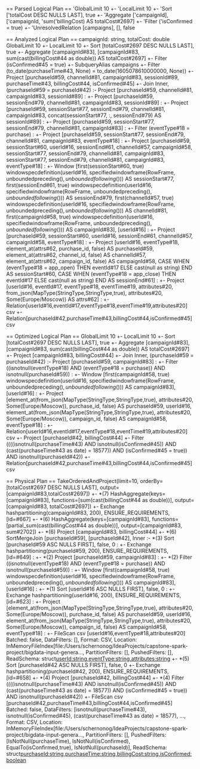 == Parsed Logical Plan ==
'GlobalLimit 10
+- 'LocalLimit 10
   +- 'Sort ['totalCost DESC NULLS LAST], true
      +- 'Aggregate ['campaignId], ['campaignId, 'sum('billingCost) AS totalCost#2697]
         +- 'Filter ('isConfirmed = true)
            +- 'UnresolvedRelation [campaigns], [], false

== Analyzed Logical Plan ==
campaignId: string, totalCost: double
GlobalLimit 10
+- LocalLimit 10
   +- Sort [totalCost#2697 DESC NULLS LAST], true
      +- Aggregate [campaignId#83], [campaignId#83, sum(cast(billingCost#44 as double)) AS totalCost#2697]
         +- Filter (isConfirmed#45 = true)
            +- SubqueryAlias campaigns
               +- Filter (to_date(purchaseTime#43, None) = to_date(1605078610000000, None))
                  +- Project [purchaseId#59, channelId#81, campaignId#83, sessionId#89, purchaseTime#43, billingCost#44, isConfirmed#45]
                     +- Join Inner, (purchaseId#59 = purchaseId#42)
                        :- Project [purchaseId#59, channelId#81, campaignId#83, sessionId#89]
                        :  +- Project [purchaseId#59, sessionEnd#79, channelId#81, campaignId#83, sessionId#89]
                        :     +- Project [purchaseId#59, sessionStart#77, sessionEnd#79, channelId#81, campaignId#83, concat(sessionStart#77, :, sessionEnd#79) AS sessionId#89]
                        :        +- Project [purchaseId#59, sessionStart#77, sessionEnd#79, channelId#81, campaignId#83]
                        :           +- Filter (eventType#18 = purchase)
                        :              +- Project [purchaseId#59, sessionStart#77, sessionEnd#79, channelId#81, campaignId#83, eventType#18]
                        :                 +- Project [purchaseId#59, sessionStart#60, userId#16, sessionEnd#61, channelId#57, campaignId#58, sessionStart#77, sessionEnd#79, channelId#81, campaignId#83, sessionStart#77, sessionEnd#79, channelId#81, campaignId#83, eventType#18]
                        :                    +- Window [first(sessionStart#60, true) windowspecdefinition(userId#16, specifiedwindowframe(RowFrame, unboundedpreceding$(), unboundedfollowing$())) AS sessionStart#77, first(sessionEnd#61, true) windowspecdefinition(userId#16, specifiedwindowframe(RowFrame, unboundedpreceding$(), unboundedfollowing$())) AS sessionEnd#79, first(channelId#57, true) windowspecdefinition(userId#16, specifiedwindowframe(RowFrame, unboundedpreceding$(), unboundedfollowing$())) AS channelId#81, first(campaignId#58, true) windowspecdefinition(userId#16, specifiedwindowframe(RowFrame, unboundedpreceding$(), unboundedfollowing$())) AS campaignId#83], [userId#16]
                        :                       +- Project [purchaseId#59, sessionStart#60, userId#16, sessionEnd#61, channelId#57, campaignId#58, eventType#18]
                        :                          +- Project [userId#16, eventType#18, element_at(attrs#62, purchase_id, false) AS purchaseId#59, element_at(attrs#62, channel_id, false) AS channelId#57, element_at(attrs#62, campaign_id, false) AS campaignId#58, CASE WHEN (eventType#18 = app_open) THEN eventId#17 ELSE cast(null as string) END AS sessionStart#60, CASE WHEN (eventType#18 = app_close) THEN eventId#17 ELSE cast(null as string) END AS sessionEnd#61]
                        :                             +- Project [userId#16, eventId#17, eventType#18, eventTime#19, attributes#20, from_json(MapType(StringType,StringType,true), attributes#20, Some(Europe/Moscow)) AS attrs#62]
                        :                                +- Relation[userId#16,eventId#17,eventType#18,eventTime#19,attributes#20] csv
                        +- Relation[purchaseId#42,purchaseTime#43,billingCost#44,isConfirmed#45] csv

== Optimized Logical Plan ==
GlobalLimit 10
+- LocalLimit 10
   +- Sort [totalCost#2697 DESC NULLS LAST], true
      +- Aggregate [campaignId#83], [campaignId#83, sum(cast(billingCost#44 as double)) AS totalCost#2697]
         +- Project [campaignId#83, billingCost#44]
            +- Join Inner, (purchaseId#59 = purchaseId#42)
               :- Project [purchaseId#59, campaignId#83]
               :  +- Filter ((isnotnull(eventType#18) AND (eventType#18 = purchase)) AND isnotnull(purchaseId#59))
               :     +- Window [first(campaignId#58, true) windowspecdefinition(userId#16, specifiedwindowframe(RowFrame, unboundedpreceding$(), unboundedfollowing$())) AS campaignId#83], [userId#16]
               :        +- Project [element_at(from_json(MapType(StringType,StringType,true), attributes#20, Some(Europe/Moscow)), purchase_id, false) AS purchaseId#59, userId#16, element_at(from_json(MapType(StringType,StringType,true), attributes#20, Some(Europe/Moscow)), campaign_id, false) AS campaignId#58, eventType#18]
               :           +- Relation[userId#16,eventId#17,eventType#18,eventTime#19,attributes#20] csv
               +- Project [purchaseId#42, billingCost#44]
                  +- Filter ((((isnotnull(purchaseTime#43) AND isnotnull(isConfirmed#45)) AND (cast(purchaseTime#43 as date) = 18577)) AND (isConfirmed#45 = true)) AND isnotnull(purchaseId#42))
                     +- Relation[purchaseId#42,purchaseTime#43,billingCost#44,isConfirmed#45] csv

== Physical Plan ==
TakeOrderedAndProject(limit=10, orderBy=[totalCost#2697 DESC NULLS LAST], output=[campaignId#83,totalCost#2697])
+- *(7) HashAggregate(keys=[campaignId#83], functions=[sum(cast(billingCost#44 as double))], output=[campaignId#83, totalCost#2697])
   +- Exchange hashpartitioning(campaignId#83, 200), ENSURE_REQUIREMENTS, [id=#667]
      +- *(6) HashAggregate(keys=[campaignId#83], functions=[partial_sum(cast(billingCost#44 as double))], output=[campaignId#83, sum#2702])
         +- *(6) Project [campaignId#83, billingCost#44]
            +- *(6) SortMergeJoin [purchaseId#59], [purchaseId#42], Inner
               :- *(3) Sort [purchaseId#59 ASC NULLS FIRST], false, 0
               :  +- Exchange hashpartitioning(purchaseId#59, 200), ENSURE_REQUIREMENTS, [id=#649]
               :     +- *(2) Project [purchaseId#59, campaignId#83]
               :        +- *(2) Filter ((isnotnull(eventType#18) AND (eventType#18 = purchase)) AND isnotnull(purchaseId#59))
               :           +- Window [first(campaignId#58, true) windowspecdefinition(userId#16, specifiedwindowframe(RowFrame, unboundedpreceding$(), unboundedfollowing$())) AS campaignId#83], [userId#16]
               :              +- *(1) Sort [userId#16 ASC NULLS FIRST], false, 0
               :                 +- Exchange hashpartitioning(userId#16, 200), ENSURE_REQUIREMENTS, [id=#623]
               :                    +- Project [element_at(from_json(MapType(StringType,StringType,true), attributes#20, Some(Europe/Moscow)), purchase_id, false) AS purchaseId#59, userId#16, element_at(from_json(MapType(StringType,StringType,true), attributes#20, Some(Europe/Moscow)), campaign_id, false) AS campaignId#58, eventType#18]
               :                       +- FileScan csv [userId#16,eventType#18,attributes#20] Batched: false, DataFilters: [], Format: CSV, Location: InMemoryFileIndex[file:/Users/schernonog/IdeaProjects/capstone-spark-project/bigdata-input-genera..., PartitionFilters: [], PushedFilters: [], ReadSchema: struct<userId:string,eventType:string,attributes:string>
               +- *(5) Sort [purchaseId#42 ASC NULLS FIRST], false, 0
                  +- Exchange hashpartitioning(purchaseId#42, 200), ENSURE_REQUIREMENTS, [id=#658]
                     +- *(4) Project [purchaseId#42, billingCost#44]
                        +- *(4) Filter ((((isnotnull(purchaseTime#43) AND isnotnull(isConfirmed#45)) AND (cast(purchaseTime#43 as date) = 18577)) AND (isConfirmed#45 = true)) AND isnotnull(purchaseId#42))
                           +- FileScan csv [purchaseId#42,purchaseTime#43,billingCost#44,isConfirmed#45] Batched: false, DataFilters: [isnotnull(purchaseTime#43), isnotnull(isConfirmed#45), (cast(purchaseTime#43 as date) = 18577), ..., Format: CSV, Location: InMemoryFileIndex[file:/Users/schernonog/IdeaProjects/capstone-spark-project/bigdata-input-genera..., PartitionFilters: [], PushedFilters: [IsNotNull(purchaseTime), IsNotNull(isConfirmed), EqualTo(isConfirmed,true), IsNotNull(purchaseId)], ReadSchema: struct<purchaseId:string,purchaseTime:string,billingCost:string,isConfirmed:boolean>
